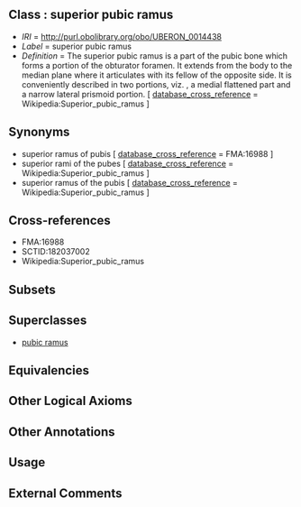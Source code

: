 
## Class : superior pubic ramus

 * *IRI* = http://purl.obolibrary.org/obo/UBERON_0014438
 * *Label* = superior pubic ramus
 * *Definition* = The superior pubic ramus is a part of the pubic bone which forms a portion of the obturator foramen. It extends from the body to the median plane where it articulates with its fellow of the opposite side. It is conveniently described in two portions, viz. , a medial flattened part and a narrow lateral prismoid portion. [ [database_cross_reference](../../ef/oboInOwl#hasDbXref.md) = Wikipedia:Superior_pubic_ramus ]

## Synonyms

 * superior ramus of pubis [ [database_cross_reference](../../ef/oboInOwl#hasDbXref.md) = FMA:16988 ]
 * superior rami of the pubes [ [database_cross_reference](../../ef/oboInOwl#hasDbXref.md) = Wikipedia:Superior_pubic_ramus ]
 * superior ramus of the pubis [ [database_cross_reference](../../ef/oboInOwl#hasDbXref.md) = Wikipedia:Superior_pubic_ramus ]

## Cross-references

 * FMA:16988
 * SCTID:182037002
 * Wikipedia:Superior_pubic_ramus

## Subsets


## Superclasses

 * [pubic ramus](../../UBERON/44/UBERON_0014444.md)

## Equivalencies


## Other Logical Axioms


## Other Annotations


## Usage


## External Comments

